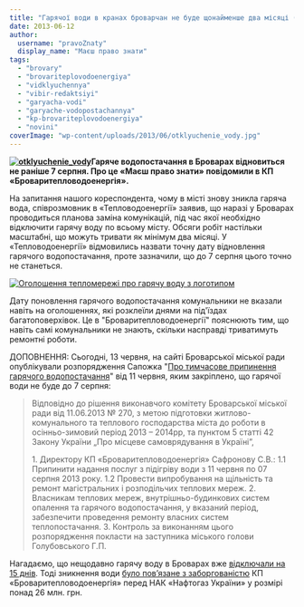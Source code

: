 ```yaml
---
title: "Гарячої води в кранах броварчан не буде щонайменше два місяці (доповнено)"
date: 2013-06-12
author: 
  username: "pravoZnaty"
  display_name: "Маєш право знати"
tags: 
  - "brovary"
  - "brovariteplovodoenergiya"
  - "vidklyuchennya"
  - "vibir-redaktsiyi"
  - "garyacha-vodi"
  - "garyache-vodopostachannya"
  - "kp-brovariteplovodoenergiya"
  - "novini"
coverImage: "wp-content/uploads/2013/06/otklyuchenie_vody.jpg"
---
```


**[![otklyuchenie_vody](https://mpz.brovary.org/wp-content/uploads/2013/06/otklyuchenie_vody.jpg)](https://mpz.brovary.org/wp-content/uploads/2013/06/otklyuchenie_vody.jpg)Гаряче водопостачання в Броварах відновиться не раніше 7 серпня. Про це «Маєш право знати» повідомили в КП «Броваритепловодоенергія».**

На запитання нашого кореспондента, чому в місті знову зникла гаряча вода, співрозмовник в «Тепловодоенергії» заявив, що наразі у Броварах проводиться планова заміна комунікацій, під час якої необхідно відключити гарячу воду по всьому місту. Обсяги робіт настільки масштабні, що можуть тривати як мінімум два місяці. У «Тепловодоенергії» відмовились назвати точну дату відновлення гарячого водопостачання, проте зазначили, що до 7 серпня цього точно не станеться.

[![Оголошення тепломережі про гарячу воду з логотипом](https://mpz.brovary.org/wp-content/uploads/2013/06/Ogoloshennya-teplomerezhi-pro-garyachu-vodu-z-logotipom.jpg)](https://mpz.brovary.org/wp-content/uploads/2013/06/Ogoloshennya-teplomerezhi-pro-garyachu-vodu-z-logotipom.jpg)

Дату поновлення гарячого водопостачання комунальники не вказали навіть на оголошеннях, які розклеїли днями на під'їздах багатоповерхівок. Це в "Броваритепловодоенергії" пояснюють тим, що навіть самі комунальники не знають, скільки насправді триватимуть ремонтні роботи.

ДОПОВНЕННЯ: Сьогодні, 13 червня, на сайті Броварської міської ради опублікували розпорядження Сапожка "[Про тимчасове припинення гарячого водопостачання](http://docs.pravo-znaty.org.ua/p7810/11.06.2013/94)" від 11 червня, яким закріплено, що гарячої води не буде до 7 серпня:

> Відповідно до рішення виконавчого комітету Броварської міської ради від 11.06.2013 № 270, з метою підготовки житлово-комунального та теплового господарства міста до роботи в осінньо-зимовий період 2013 – 2014рр, та пунктом 5 статті 42 Закону України „Про місцеве самоврядування в Україні”,
> 
> 1\. Директору КП «Броваритепловодоенергія» Сафронову С.В.: 1.1 Припинити надання послуг з підігріву води з 11 червня по 07 серпня 2013 року. 1.2 Провести випробування на щільність та ремонт магістральних і розподільчих теплових мереж. 2. Власникам теплових мереж, внутрішньо-будинкових систем опалення та гарячого водопостачання, у вказаний період, забезпечити проведення ремонту власних систем теплопостачання. 3. Контроль за виконанням цього розпорядження покласти на заступника міського голови Голубовського Г.П.

Нагадаємо, що нещодавно гарячу воду в Броварах вже [відключали на 15 днів](https://mpz.brovary.org/brovari-ta-vsyu-kiyivsku-oblast-zalishili-bez-garyachoyi-vodi-cherez-vidklyuchennya-gazu-dlya-teplomerezh/). Тоді зникнення води [було пов’язане з заборгованістю](https://mpz.brovary.org/garyacha-voda-znikla-cherez-te-shho-kp-brovariteplovodoenergiya-zaborguvala-za-gaz-26-5-mln-grn/) КП «Броваритепловодоенергія» перед НАК «Нафтогаз України» у розмірі понад 26 млн. грн.
